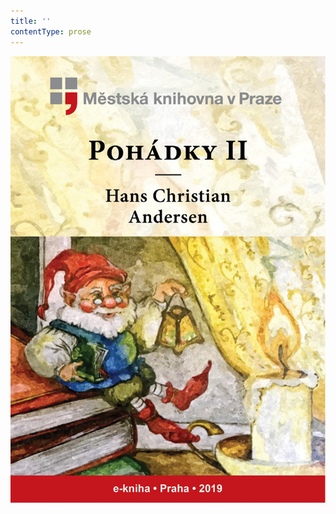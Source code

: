 ```yaml
---
title: ''
contentType: prose
---
```


<section>

![obalka_pohadky_ii.jpg](./resources/obalka_pohadky_ii_fmt.jpeg)

</section>
